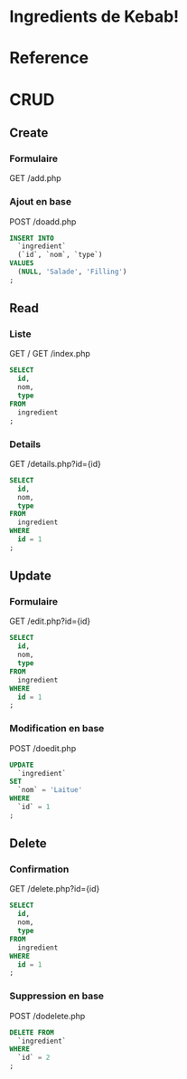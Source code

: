 # Ingredients de Kebab!

# Reference

# CRUD

## Create
### Formulaire
GET /add.php

### Ajout en base
POST /doadd.php
```sql
INSERT INTO 
  `ingredient` 
  (`id`, `nom`, `type`)
VALUES
  (NULL, 'Salade', 'Filling')
;
```

## Read
### Liste
GET /
GET /index.php
```sql
SELECT 
  id, 
  nom, 
  type 
FROM
  ingredient
;
```

### Details
GET /details.php?id={id}
```sql
SELECT 
  id, 
  nom, 
  type 
FROM
  ingredient
WHERE 
  id = 1
;
```

## Update
### Formulaire
GET /edit.php?id={id}
```sql
SELECT 
  id, 
  nom, 
  type 
FROM
  ingredient
WHERE 
  id = 1
;
```

### Modification en base
POST /doedit.php
```sql
UPDATE 
  `ingredient` 
SET 
  `nom` = 'Laitue' 
WHERE 
  `id` = 1
;
```

## Delete
### Confirmation
GET /delete.php?id={id}
```sql
SELECT 
  id, 
  nom, 
  type 
FROM
  ingredient
WHERE 
  id = 1
;
```

### Suppression en base
POST /dodelete.php
```sql
DELETE FROM 
  `ingredient` 
WHERE 
  `id` = 2
;
```
